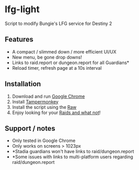 # lfg-light
Script to modify Bungie's LFG service for Destiny 2

## Features
- A compact / slimmed down / more efficient UI/UX
- New menu, be gone drop downs!
- Links to raid.report or dungeon.report for all Guardians*
- Reload timer, refresh page at a 10s interval

## Installation
1. Download and run [Google Chrome](https://www.google.com/chrome/)
2. Install [Tampermonkey](https://chrome.google.com/webstore/detail/tampermonkey/dhdgffkkebhmkfjojejmpbldmpobfkfo?hl=en)
3. Install the script using the [Raw](https://raw.githubusercontent.com/mariusffs/lfg-light/main/lfg-light.user.js)
4. Enjoy looking for your [Raids and what not](https://www.bungie.net/en/ClanV2/FireteamSearch)!

## Support / notes
- Only tested in Google Chrome
- Only works on screens > 1023px
- *Stadia guardians won't have links to raid/dungeon.report
- *Some issues with links to multi-platform users regarding raid/dungeon.report
